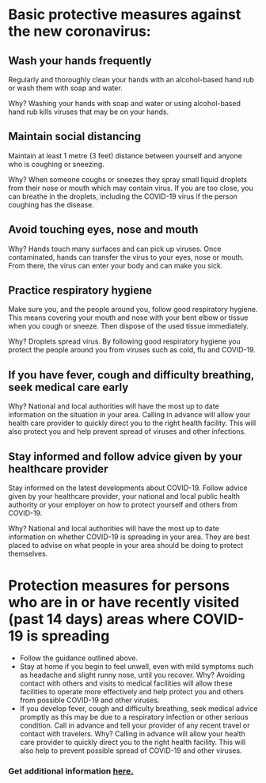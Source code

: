 # Basic protective measures against the new coronavirus:

## Wash your hands frequently

Regularly and thoroughly clean your hands with an alcohol-based hand rub or wash them with soap and water.

Why? Washing your hands with soap and water or using alcohol-based hand rub kills viruses that may be on your hands.

## Maintain social distancing

Maintain at least 1 metre (3 feet) distance between yourself and anyone who is coughing or sneezing.

Why? When someone coughs or sneezes they spray small liquid droplets from their nose or mouth which may contain virus. If you are too close, you can breathe in the droplets, including the COVID-19 virus if the person coughing has the disease.

## Avoid touching eyes, nose and mouth

Why? Hands touch many surfaces and can pick up viruses. Once contaminated, hands can transfer the virus to your eyes, nose or mouth. From there, the virus can enter your body and can make you sick.

## Practice respiratory hygiene

Make sure you, and the people around you, follow good respiratory hygiene. This means covering your mouth and nose with your bent elbow or tissue when you cough or sneeze. Then dispose of the used tissue immediately.

Why? Droplets spread virus. By following good respiratory hygiene you protect the people around you from viruses such as cold, flu and COVID-19.

## If you have fever, cough and difficulty breathing, seek medical care early

Why? National and local authorities will have the most up to date information on the situation in your area. Calling in advance will allow your health care provider to quickly direct you to the right health facility. This will also protect you and help prevent spread of viruses and other infections.

## Stay informed and follow advice given by your healthcare provider

Stay informed on the latest developments about COVID-19. Follow advice given by your healthcare provider, your national and local public health authority or your employer on how to protect yourself and others from COVID-19.

Why? National and local authorities will have the most up to date information on whether COVID-19 is spreading in your area. They are best placed to advise on what people in your area should be doing to protect themselves.

# Protection measures for persons who are in or have recently visited (past 14 days) areas where COVID-19 is spreading

- Follow the guidance outlined above.
- Stay at home if you begin to feel unwell, even with mild symptoms such as headache and slight runny nose, until you recover. Why? Avoiding contact with others and visits to medical facilities will allow these facilities to operate more effectively and help protect you and others from possible COVID-19 and other viruses.
- If you develop fever, cough and difficulty breathing, seek medical advice promptly as this may be due to a respiratory infection or other serious condition. Call in advance and tell your provider of any recent travel or contact with travelers. Why? Calling in advance will allow your health care provider to quickly direct you to the right health facility. This will also help to prevent possible spread of COVID-19 and other viruses.
``` ```
### Get additional information [here.](https://www.who.int/emergencies/diseases/novel-coronavirus-2019/advice-for-public)
